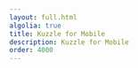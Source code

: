 ```yaml
---
layout: full.html
algolia: true
title: Kuzzle for Mobile
description: Kuzzle for Mobile
order: 4000
---
```

